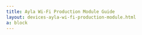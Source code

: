 ```yaml
---
title: Ayla Wi-Fi Production Module Guide
layout: devices-ayla-wi-fi-production-module.html
a: block
---
```


